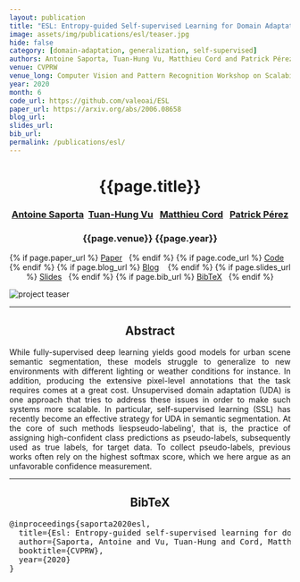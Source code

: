 ```yaml
---
layout: publication
title: "ESL: Entropy-guided Self-supervised Learning for Domain Adaptation in Semantic Segmentation"
image: assets/img/publications/esl/teaser.jpg
hide: false
category: [domain-adaptation, generalization, self-supervised]
authors: Antoine Saporta, Tuan-Hung Vu, Matthieu Cord and Patrick Pérez
venue: CVPRW
venue_long: Computer Vision and Pattern Recognition Workshop on Scalability in Autonomous Driving
year: 2020
month: 6
code_url: https://github.com/valeoai/ESL
paper_url: https://arxiv.org/abs/2006.08658
blog_url:
slides_url:
bib_url:
permalink: /publications/esl/
---
```


<h1 align="center"> {{page.title}} </h1>
<!-- Simple call of authors -->
<!-- <h3 align="center"> {{page.authors}} </h3> -->
<!-- Alternatively you can add links to author pages -->
<h3 align="center"> <a href="https://scholar.google.com/citations?user=jSwfIU4AAAAJ">Antoine Saporta</a>&nbsp;&nbsp;<a href="https://tuanhungvu.github.io/">Tuan-Hung Vu</a>&nbsp;&nbsp; <a href="https://cord.isir.upmc.fr/">Matthieu Cord</a>&nbsp;&nbsp; <a href="https://ptrckprz.github.io/">Patrick Pérez</a> </h3>


<h3 align="center"> {{page.venue}} {{page.year}} </h3>

<div align="center">
  <p>
    {% if page.paper_url %}
    <a href="{{ page.paper_url }}"><i class="far fa-file-pdf"></i> Paper</a>&nbsp;&nbsp;
    {% endif %}
    {% if page.code_url %}
    <a href="{{ page.code_url }}"><i class="fab fa-github"></i> Code</a> &nbsp;&nbsp;
    {% endif %}
    {% if page.blog_url %}
    <a href="{{ page.blog_url }}"><i class="fab fa-blogger"></i> Blog</a> &nbsp;&nbsp;
    {% endif %}
    {% if page.slides_url %}
    <a href="{{ page.slides_url }}"><i class="far fa-file-pdf"></i> Slides</a>&nbsp;&nbsp;
    {% endif %}
    {% if page.bib_url %}
    <a href="{{ page.bib_url}}"><i class="far fa-file-alt"></i> BibTeX</a>&nbsp;&nbsp;
    {% endif %}
  </p>
</div>

<div class="publication-teaser">
    <img src="../../{{ page.image }}" alt="project teaser"/>
</div>


<hr>

<h2  align="center"> Abstract</h2>

<p align="justify">While fully-supervised deep learning yields good models for urban scene semantic segmentation, these models struggle to generalize to new environments with different lighting or weather conditions for instance. In addition, producing the extensive pixel-level annotations that the task requires comes at a great cost. Unsupervised domain adaptation (UDA) is one approach that tries to address these issues in order to make such systems more scalable. In particular, self-supervised learning (SSL) has recently become an effective strategy for UDA in semantic segmentation. At the core of such methods liespseudo-labeling', that is, the practice of assigning high-confident class predictions as pseudo-labels, subsequently used as true labels, for target data. To collect pseudo-labels, previous works often rely on the highest softmax score, which we here argue as an unfavorable confidence measurement.</p>

<hr>


<h2  align="center">BibTeX</h2>
<left>
  <pre class="bibtex-box">
@inproceedings{saporta2020esl,
  title={Esl: Entropy-guided self-supervised learning for domain adaptation in semantic segmentation},
  author={Saporta, Antoine and Vu, Tuan-Hung and Cord, Matthieu and P{\'e}rez, Patrick},
  booktitle={CVPRW},
  year={2020}
}</pre>
</left>

<br>
